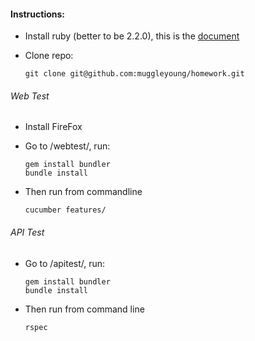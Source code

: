 #### Instructions:
- Install ruby (better to be 2.2.0), this is the [document](https://www.ruby-lang.org/en/documentation/installation/)
- Clone repo:

	```
	git clone git@github.com:muggleyoung/homework.git
	```

###### Web Test
	
- Install FireFox
- Go to /webtest/, run:

	```
	gem install bundler
	bundle install
	```
- Then run from commandline

	```
	cucumber features/
	```
###### API Test

- Go to /apitest/, run:

	```
	gem install bundler
	bundle install
	```
- Then run from command line

	```
	rspec
	```
